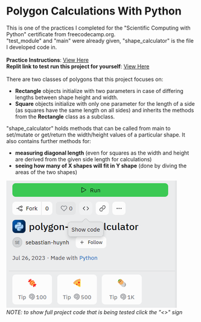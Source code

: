 # Polygon Calculations With Python
This is one of the practices I completed for the "Scientific Computing with Python" certificate from freecodecamp.org. <br>
"test_module" and "main" were already given, "shape_calculator" is the file I developed code in. <br><br>
**Practice Instructions**: [View Here](https://www.freecodecamp.org/learn/scientific-computing-with-python/scientific-computing-with-python-projects/polygon-area-calculator) <br>
**Replit link to test run this project for yourself**: [View Here](https://replit.com/@sebastian-huynh/polygon-area-calculator) <br><br>
There are two classes of polygons that this project focuses on: <br>
- **Rectangle** objects initialize with two parameters in case of differing lengths between shape height and width. <br>
- **Square** objects initialize with only one parameter for the length of a side (as squares have the same length on all sides) and inherits the methods from the **Rectangle** class as a subclass. <br>

<!-- -->

"shape_calculator" holds methods that can be called from main to set/mutate or get/return the width/height values of a particular shape. It also contains further methods for: <br>
- **measuring diagonal length** (even for squares as the width and height are derived from the given side length for calculations)
- **seeing how many of X shapes will fit in Y shape** (done by diving the areas of the two shapes) <br>

<!-- -->

![image](https://github.com/sebastian-huynh/polygon-area-calculator/blob/main/Screenshot%202023-12-26%20233928.png) <br>
_NOTE: to show full project code that is being tested click the "<>" sign_
